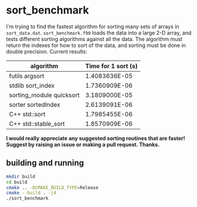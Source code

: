 # sort_benchmark

I'm trying to find the fastest algorithm for sorting many sets of arrays in `sort_data.dat`. `sort_benchmark.f90` loads the data into a large 2-D array, and tests different sorting algorithms against all the data. The algorithm must return the indexes for how to sort of the data, and sorting must be done in double precision. Current results:

| algorithm                     | Time for 1 sort (s) |
| ----------------------------- | ------------------- |
| futils argsort                |       1.4083636E-05 |
| stdlib sort_index             |       1.7360909E-06 |
| sorting_module quicksort      |       3.1809000E-05 |
| sorter sortedIndex            |       2.6139091E-06 |
| C++ std::sort                 |       1.7985455E-06 |
| C++ std::stable_sort          |       1.8570909E-06 |

**I would really appreciate any suggested sorting routines that are faster! Suggest by raising an issue or making a pull request. Thanks.**

## building and running

```sh
mkdir build
cd build
cmake .. -DCMAKE_BUILD_TYPE=Release
cmake --build . -j4
./sort_benchmark
```
